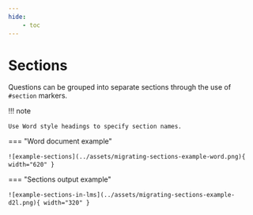 ```yaml
---
hide:
    - toc
---
```

# Sections

Questions can be grouped into separate sections through the use of `#section` markers.

!!! note

    Use Word style headings to specify section names.

=== "Word document example"

    ![example-sections](../assets/migrating-sections-example-word.png){ width="620" }

=== "Sections output example"

    ![example-sections-in-lms](../assets/migrating-sections-example-d2l.png){ width="320" }
